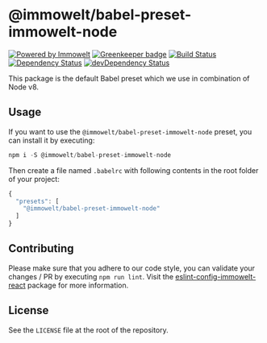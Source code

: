 # @immowelt/babel-preset-immowelt-node

[![Powered by Immowelt](https://img.shields.io/badge/powered%20by-immowelt-yellow.svg?colorB=ffb200)](https://stackshare.io/immowelt-group/)
[![Greenkeeper badge](https://badges.greenkeeper.io/ImmoweltGroup/babel-preset-immowelt-node.svg)](https://greenkeeper.io/)
[![Build Status](https://travis-ci.org/ImmoweltGroup/babel-preset-immowelt-node.svg?branch=master)](https://travis-ci.org/ImmoweltGroup/babel-preset-immowelt-node)
[![Dependency Status](https://david-dm.org/ImmoweltGroup/babel-preset-immowelt-node.svg)](https://david-dm.org/ImmoweltGroup/babel-preset-immowelt-node)
[![devDependency Status](https://david-dm.org/ImmoweltGroup/babel-preset-immowelt-node/dev-status.svg)](https://david-dm.org/ImmoweltGroup/babel-preset-immowelt-node#info=devDependencies&view=table)

This package is the default Babel preset which we use in combination of Node v8.

## Usage
If you want to use the `@immowelt/babel-preset-immowelt-node` preset, you can install it by executing:
```js
npm i -S @immowelt/babel-preset-immowelt-node
```

Then create a file named `.babelrc` with following contents in the root folder of your project:

```js
{
  "presets": [
    "@immowelt/babel-preset-immowelt-node"
  ]
}
```

## Contributing
Please make sure that you adhere to our code style, you can validate your changes / PR by executing `npm run lint`.
Visit the [eslint-config-immowelt-react](https://github.com/ImmoweltGroup/eslint-config-immowelt-react) package for more information.

## License
See the `LICENSE` file at the root of the repository.
